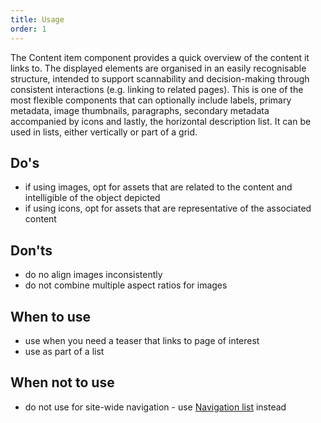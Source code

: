 ```yaml
---
title: Usage
order: 1
---
```

The Content item component provides a quick overview of the content it links to. The displayed elements are organised in an easily recognisable structure, intended to support scannability and decision-making through consistent interactions (e.g. linking to related pages). This is one of the most flexible components that can optionally include labels, primary metadata, image thumbnails, paragraphs, secondary metadata accompanied by icons and lastly, the horizontal description list. It can be used in lists, either vertically or part of a grid.

## Do's

- if using images, opt for assets that are related to the content and intelligible of the object depicted
- if using icons, opt for assets that are representative of the associated content

## Don'ts

- do no align images inconsistently
- do not combine multiple aspect ratios for images

## When to use

- use when you need a teaser that links to page of interest
- use as part of a list

## When not to use

- do not use for site-wide navigation - use [Navigation list](https://ec.europa.eu/component-library/eu/components/navigation/navigation-list/code/) instead
